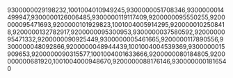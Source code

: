 9300000029198232,1001004010949245,9300000051708346,9300000014499947,9300000126006485,9300000119117409,9200000095550255,9200000095471693,9200000101929823,1001004005914295,9200000102508418,9200000132782917,9200000095300953,9300000037580592,9200000095471332,9200000090925449,9300000005461665,9200000117890556,9300000048092866,9200000048944439,1001004004539369,9300000015909653,9200000090315577,1001004001633666,9200000080184805,9200000000681920,1001004000948670,9200000088176146,9300000001816540
